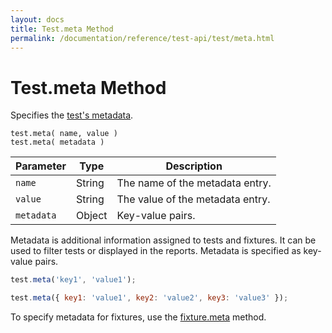 ```yaml
---
layout: docs
title: Test.meta Method
permalink: /documentation/reference/test-api/test/meta.html
---
```

# Test.meta Method

Specifies the [test's metadata](../../../guides/basic-guides/organize-tests.md#specify-test-metadata).

```text
test.meta( name, value )
test.meta( metadata )
```

Parameter  | Type   | Description
---------- | ------ | -----------------
`name`     | String | The name of the metadata entry.
`value`    | String | The value of the metadata entry.
`metadata` | Object | Key-value pairs.

Metadata is additional information assigned to tests and fixtures. It can be used to filter tests or displayed in the reports. Metadata is specified as key-value pairs.

```js
test.meta('key1', 'value1');
```

```js
test.meta({ key1: 'value1', key2: 'value2', key3: 'value3' });
```

To specify metadata for fixtures, use the [fixture.meta](../fixture/meta.md) method.
